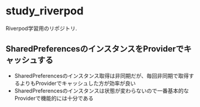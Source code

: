 # study_riverpod

Riverpod学習用のリポジトリ.

## SharedPreferencesのインスタンスをProviderでキャッシュする

* SharedPreferencesのインスタンス取得は非同期だが、毎回非同期で取得するよりもProviderでキャッシュした方が効率が良い
* SharedPreferencesのインスタンスは状態が変わらないので一番基本的なProviderで機能的には十分である
